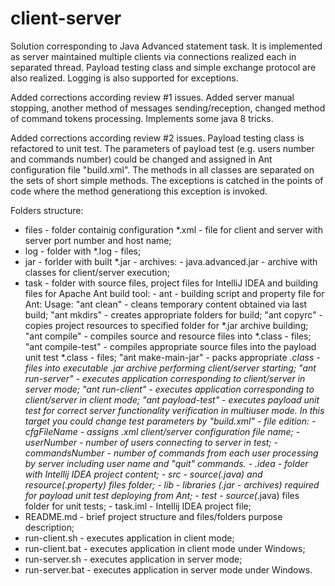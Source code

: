 # client-server
Solution corresponding to Java Advanced statement task. It is implemented as
server maintained multiple clients via connections realized each in separated
thread. Payload testing class and simple exchange protocol are also realized.
Logging is also supported for exceptions.

Added corrections according review #1 issues. Added server manual stopping,
another method of messages sending/reception, changed method of command tokens
processing. Implements some java 8 tricks.

Added corrections according review #2 issues. Payload testing class is
refactored to unit test. The parameters of payload test (e.g. users number and
commands number) could be changed and assigned in Ant configuration file
"build.xml". The methods in all classes are separated on the sets of short
simple methods. The exceptions is catched in the points of code where the method
generationg this exception is invoked.

Folders structure:
- files - folder containig configuration *.xml - file for client and server with
          server port number and host name;
- log - folder with *.log - files;
- jar - forlder with built *.jar - archives:
      - java.advanced.jar - archive with classes for client/server execution;
- task - folder with source files, project files for IntelliJ IDEA and building
         files for Apache Ant build tool:
       - ant - building script and property file for Ant:
       Usage: "ant clean" - cleans temporary content obtained via last build;
              "ant mkdirs" - creates appropriate folders for build;
              "ant copyrc" - copies project resources to specified folder for
                             *.jar archive building;
              "ant compile" - compiles source and resource files into
                              *.class - files;
              "ant compile-test" - compiles appropriate source files into the
                                   payload unit test *.class - files;
              "ant make-main-jar" - packs appropriate *.class - files into
                                    executable *.jar archive performing
                                    client/server starting;
              "ant run-server" - executes application corresponding to
                                 client/server in server mode;
              "ant run-client" - executes application corresponding to
                                 client/server in client mode;
              "ant payload-test" - executes payload unit test for correct
                                   server functionality verification in
                                   multiuser mode. In this target you could
                                   change test parameters by "build.xml" - file
                                   edition:
                  - cfgFileName - assigns *.xml client/server configuration
                                  file name;
                  - userNumber - number of users connecting to server in test;
                  - commandsNumber - number of commands from each user
                                     processing by server including user name
                                     and "quit" commands.
       - .idea - folder with Intellij IDEA project content;
       - src - source(*.java) and resource(.property) files folder;
       - lib - libraries (*.jar - archives) required for payload unit test
               deploying from Ant;
       - test - source(*.java) files folder for unit tests;
       - task.iml - Intellij IDEA project file;
- README.md - brief project structure and files/folders purpose description;
- run-client.sh - executes application in client mode;
- run-client.bat - executes application in client mode under Windows;
- run-server.sh - executes application in server mode;
- run-server.bat - executes application in server mode under Windows.

